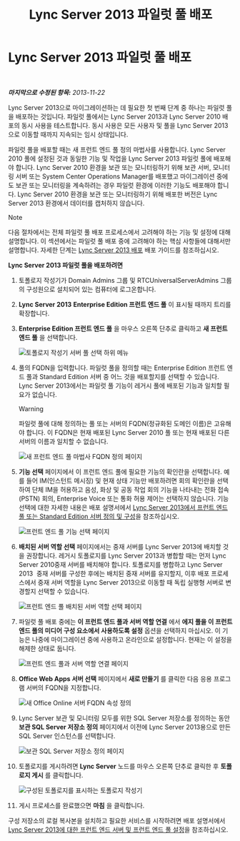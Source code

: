 ﻿---
title: Lync Server 2013 파일럿 풀 배포
TOCTitle: Lync Server 2013 파일럿 풀 배포
ms:assetid: a81aba1e-e636-434b-8c56-4150435bb55d
ms:mtpsurl: https://technet.microsoft.com/ko-kr/library/JJ205144(v=OCS.15)
ms:contentKeyID: 49304646
ms.date: 08/24/2015
mtps_version: v=OCS.15
ms.translationtype: HT
---

# Lync Server 2013 파일럿 풀 배포

 

_**마지막으로 수정된 항목:** 2013-11-22_

Lync Server 2013으로 마이그레이션하는 데 필요한 첫 번째 단계 중 하나는 파일럿 풀을 배포하는 것입니다. 파일럿 풀에서는 Lync Server 2013과 Lync Server 2010 배포의 동시 사용을 테스트합니다. 동시 사용은 모든 사용자 및 풀을 Lync Server 2013으로 이동할 때까지 지속되는 임시 상태입니다.

파일럿 풀을 배포할 때는 새 프런트 엔드 풀 정의 마법사를 사용합니다. Lync Server 2010 풀에 설정된 것과 동일한 기능 및 작업을 Lync Server 2013 파일럿 풀에 배포해야 합니다. Lync Server 2010 환경을 보관 또는 모니터링하기 위해 보관 서버, 모니터링 서버 또는 System Center Operations Manager를 배포했고 마이그레이션 중에도 보관 또는 모니터링을 계속하려는 경우 파일럿 환경에 이러한 기능도 배포해야 합니다. Lync Server 2010 환경을 보관 또는 모니터링하기 위해 배포한 버전은 Lync Server 2013 환경에서 데이터를 캡처하지 않습니다.


> [!NOTE]
> 다음 절차에서는 전체 파일럿 풀 배포 프로세스에서 고려해야 하는 기능 및 설정에 대해 설명합니다. 이 섹션에서는 파일럿 풀 배포 중에 고려해야 하는 핵심 사항들에 대해서만 설명합니다. 자세한 단계는 <A href="lync-server-2013-deploying-lync-server.md">Lync Server 2013 배포</A> 배포 가이드를 참조하십시오.



**Lync Server 2013 파일럿 풀을 배포하려면**

1.  토폴로지 작성기가 Domain Admins 그룹 및 RTCUniversalServerAdmins 그룹의 구성원으로 설치되어 있는 컴퓨터에 로그온합니다.

2.  **Lync Server 2013** **Enterprise Edition 프런트 엔드 풀** 이 표시될 때까지 트리를 확장합니다.

3.  **Enterprise Edition 프런트 엔드 풀** 을 마우스 오른쪽 단추로 클릭하고 **새 프런트 엔드 풀** 을 선택합니다.
    
    ![토폴로지 작성기 서버 풀 선택 하위 메뉴](images/JJ205144.c2feed27-3418-42a6-a254-76e83607db9c(OCS.15).jpg "토폴로지 작성기 서버 풀 선택 하위 메뉴")

4.  풀의 FQDN을 입력합니다. 파일럿 풀을 정의할 때는 Enterprise Edition 프런트 엔드 풀과 Standard Edition 서버 중 어느 것을 배포할지를 선택할 수 있습니다. Lync Server 2013에서는 파일럿 풀 기능이 레거시 풀에 배포된 기능과 일치할 필요가 없습니다.
    

    > [!WARNING]
    > 파일럿 풀에 대해 정의하는 풀 또는 서버의 FQDN(정규화된 도메인 이름)은 고유해야 합니다. 이 FQDN은 현재 배포된 Lync Server 2010 풀 또는 현재 배포된 다른 서버의 이름과 일치할 수 없습니다.

    
    ![새 프런트 엔드 풀 마법사 FQDN 정의 페이지](images/JJ205144.c5fd138c-e75a-413a-827f-b1461c996d40(OCS.15).jpg "새 프런트 엔드 풀 마법사 FQDN 정의 페이지")

5.  **기능 선택** 페이지에서 이 프런트 엔드 풀에 필요한 기능의 확인란을 선택합니다. 예를 들어 IM(인스턴트 메시징) 및 현재 상태 기능만 배포하려면 회의 확인란을 선택하여 단체 IM을 허용하고 음성, 화상 및 공동 작업 회의 기능을 나타내는 전화 접속(PSTN) 회의, Enterprise Voice 또는 통화 허용 제어는 선택하지 않습니다. 기능 선택에 대한 자세한 내용은 배포 설명서에서 [Lync Server 2013에서 프런트 엔드 풀 또는 Standard Edition 서버 정의 및 구성](lync-server-2013-define-and-configure-a-front-end-pool-or-standard-edition-server.md)을 참조하십시오.
    
    ![프런트 엔드 풀 기능 선택 페이지](images/JJ205144.5c3f3ff9-6e17-4d66-9b13-3bd55b38246b(OCS.15).jpg "프런트 엔드 풀 기능 선택 페이지")

6.  **배치된 서버 역할 선택** 페이지에서는 중재 서버를 Lync Server 2013에 배치할 것을 권장합니다. 레거시 토폴로지를 Lync Server 2013과 병합할 때는 먼저 Lync Server 2010중재 서버를 배치해야 합니다. 토폴로지를 병합하고 Lync Server 2013  중재 서버를 구성한 후에는 배치된 중재 서버를 유지할지, 이후 배포 프로세스에서 중재 서버 역할을 Lync Server 2013으로 이동할 때 독립 실행형 서버로 변경할지 선택할 수 있습니다.
    
    ![프런트 엔드 풀 배치된 서버 역할 선택 페이지](images/JJ205144.e00b7eba-010b-44ed-b0a6-6ab3e534fb8c(OCS.15).jpg "프런트 엔드 풀 배치된 서버 역할 선택 페이지")

7.  파일럿 풀 배포 중에는 **이 프런트 엔드 풀과 서버 역할 연결** 에서 **에지 풀을 이 프런트 엔드 풀의 미디어 구성 요소에서 사용하도록 설정** 옵션을 선택하지 마십시오. 이 기능은 나중에 마이그레이션 중에 사용하고 온라인으로 설정합니다. 현재는 이 설정을 해제한 상태로 둡니다.
    
    ![프런트 엔드 풀과 서버 역할 연결 페이지](images/JJ205144.2d95a798-ad76-4dad-9392-ce41f4d938d1(OCS.15).jpg "프런트 엔드 풀과 서버 역할 연결 페이지")

8.  **Office Web Apps 서버 선택** 페이지에서 **새로 만들기** 를 클릭한 다음 응용 프로그램 서버의 FQDN을 지정합니다.
    
    ![새 Office Online 서버 FQDN 속성 정의](images/JJ205144.25c6b455-f1b8-4326-a569-6e338153d398(OCS.15).jpg "새 Office Online 서버 FQDN 속성 정의")

9.  Lync Server 보관 및 모니터링 모두를 위한 SQL Server 저장소를 정의하는 동안 **보관 SQL Server 저장소 정의** 페이지에서 이전에 Lync Server 2013용으로 만든 SQL Server 인스턴스를 선택합니다.
    
    ![보관 SQL Server 저장소 정의 페이지](images/JJ205144.0f76f1dc-d0d7-42a0-aea3-400b8e1f35cd(OCS.15).jpg "보관 SQL Server 저장소 정의 페이지")

10. 토폴로지를 게시하려면 **Lync Server** 노드를 마우스 오른쪽 단추로 클릭한 후 **토폴로지 게시** 를 클릭합니다.
    
    ![구성된 토폴로지를 표시하는 토폴로지 작성기](images/JJ205144.c3eafa20-159e-4355-a23d-9f72aeb26037(OCS.15).jpg "구성된 토폴로지를 표시하는 토폴로지 작성기")

11. 게시 프로세스를 완료했으면 **마침** 을 클릭합니다.

구성 저장소의 로컬 복사본을 설치하고 필요한 서비스를 시작하려면 배포 설명서에서 [Lync Server 2013에 대한 프런트 엔드 서버 및 프런트 엔드 풀 설정](lync-server-2013-setting-up-front-end-servers-and-front-end-pools.md)을 참조하십시오.


